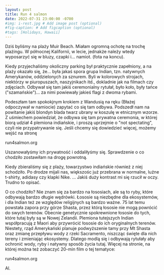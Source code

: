 ```yaml
---
layout: post
title: Run 4 salmon
date: 2022-07-31 23:00:00 -0700
#img: i-rest.jpg # Add image post (optional)
#fig-caption: # Add figcaption (optional)
#tags: [Holidays, Hawaii]
---
```



Dziś byliśmy na plaży Muir Beach. Miałam ogromną ochotę na trochę plażingu. W północnej Kalifornii, w lecie, jednakże należy wtedy wyposarzyć się w bluzy, czapki i... namiot. (fota na koncu).

Kiedy przyjechaliśmy okoliczny parking był praktycznie zapełniony, a na plaży okazało się, że... była jakaś spora grupa Indian, tzn. natywnych Amerykanów, oddzielonych za sznurem. Byli w kolorowych strojach, niektórzy w piuropuszach, naszyjnikach itd., dokladnie jak na filmach czy zdjęciach. Odbywał się tam jakiś ceremonialny rytułał, było koło, były tańce ("szamańskie")... za nimi powiewały jakieś flagi z dwoma rybami.

Podeszłam tam spokokjnym krokiem z Wandusią na ręku (Błażej odpoczywał w namiocie) zapytać co się tam odbywa. Podszedł nam na powitanie jakiś blondyn blada twarz ubrany w koszulę w etnicznym wzorze. Z uśmiechem powiedział, że odbywa się tam prywatna ceremonia, w której biorą udział 4 plemiona indiańskie, i proszą uprzejmie o "not spectating", czyli nie przypatrywanie się. Jeśli chcemy się dowiedzieć więcej, możemy wejść na stronę

run4salmon.org

Uszanowałyśmy ich prywatność i oddaliłyśmy się. Sprawdzenie o co chodziło zostawiłam na drogę powrotną.

Kiedy zbieraliśmy się z plaży, towarzystwo indiańskie również z niej schodziło. Po drodze mijali nas, większośc już przebrana w normalne, luźne t-shirty, adidasy czy klapki Nike. 
...
Jakiś duży kontrast mi się rzucił w oczy. Trudno to opisać.

O co chodziło?
Nie znam się za bardzo na łososiach, ale są to ryby, które odbywają bardzo długie wędrówki. Łososie są niezbędne dla ekosystemów, i dla Indian też ze względów religijnych są bardzo ważne. 75 lat temu powstała zapora przy górze Shasta, przez którą łososie nie mogą powrócić do swych terenów. Obecnie genetycznie spokrewnione łososie do tych, które tutaj były są w Nowej Zelandii. Plemiona tutejszych Indian współpracują z Maori aby przywrócić łososie do ich oryginalnych terenów. Niestety, rząd Amerykański planuje podwyższenie tamy przy Mt Shasta oraz zmianę przepływu wody z rzeki Sacramento, niszcząc święte dla nich tereny i zmieniając ekosystemy. Dlatego modlą się i odbywają rytułały aby ochronić wody, ryby i natywny sposób życia tutaj. Więcej na stronie, na której można też zobaczyć 20-min film o tej tematyce:

run4salmon.org

Al.

